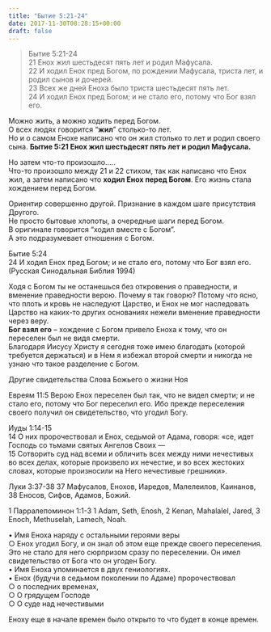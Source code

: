 ```yaml
---
title: "Бытие 5:21-24"
date: 2017-11-30T08:28:15+00:00
draft: false
---
```


> Бытие 5:21-24  
> 21 Енох жил шестьдесят пять лет и родил Мафусала.  
> 22 И ходил Енох пред Богом, по рождении Мафусала, триста лет, и родил сынов и дочерей.  
> 23 Всех же дней Еноха было триста шестьдесят пять лет.  
> 24 И ходил Енох пред Богом; и не стало его, потому что Бог взял его. 



Можно жить, а можно ходить перед Богом.  
О всех людях говорится &#8220;**жил**&#8221; столько-то лет.  
Но и о самом Енохе написано что он жил столько то лет и родил своего сына. **Бытие 5:21 Енох жил шестьдесят пять лет и родил Мафусала.** 

Но затем что-то произошло…..  
Что-то произошло между 21 и 22 стихом, так как написано что Енох жил, а затем написано что **ходил Енох перед Богом**. Его жизнь стала хождением перед Богом. 

  
Ориентир совершенно другой. Признание в каждом шаге присутствия Другого.  
Не просто бытовые хлопоты, а очередные шаги перед Богом.  
В оригинале говорится &#8220;ходил вместе с Богом&#8221;.  
А это подразумевает отношения с Богом. 

  
Бытие 5:24  
24 И ходил Енох пред Богом; и не стало его, потому что Бог взял его.  
(Русская Синодальная Библия 1994)

  
Ходя с Богом ты не останешься без откровения о праведности, и вменение праведности верою. Почему я так говорю? Потому что ясно, что плоть и кровь не наследуют Царство, и Енох не мог наследовать Царство на каких-то других основаниях нежели вменение праведности через веру.  
**Бог взял его** &#8211; хождение с Богом привело Еноха к тому, что он переселен был не видя смерти.  
Благодаря Иисусу Христу я сегодня тоже имею благодать (которой требуется держаться) и в Нем я избежал второй смерти и никогда не узнаю что такое разделение с Богом. 

  
Другие свидетельства Слова Божьего о жизни Ноя

  
Евреям 11:5 Верою Енох переселен был так, что не видел смерти; и не стало его, потому что Бог переселил его. Ибо прежде переселения своего получил он свидетельство, что угодил Богу.

Иуды 1:14-15  
14 О них пророчествовал и Енох, седьмой от Адама, говоря: «се, идет Господь со тьмами святых Ангелов Своих —  
15 Сотворить суд над всеми и обличить всех между ними нечестивых во всех делах, которые произвело их нечестие, и во всех жестоких словах, которые произносили на Него нечестивые грешники».

  
Луки 3:37-38 37 Мафусалов, Енохов, Иаредов, Малелеилов, Каинанов,  
38 Еносов, Сифов, Адамов, Божий.

  
1 Парралепоминон 1:1-3 ​1 Adam, Seth, Enosh, 2 Kenan, Mahalalel, Jared, 3 Enoch, Methuselah, Lamech, Noah.

• Имя Еноха наряду с остальными героями веры  
○ Енох угодил Богу, и он знал об этом еще прежде своего переселения. Это не стало для него сюрпризом сразу по переселении. Он имел свидетельство от Бога что он угоден Богу.  
• Имя Еноха упоминается в двух гениологиях.  
• Енох (будучи в седьмом поколении по Адаме) пророчествовал  
○ о последних временах,  
○ О грядущем Господе  
○ О суде над нечестивыми

  
Еноху еще в начале времен было открыто то что будет в конце времен.
